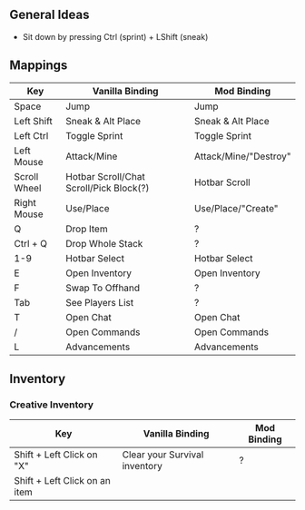 ## General Ideas
- Sit down by pressing Ctrl (sprint) + LShift (sneak)

## Mappings

|Key|Vanilla Binding|Mod Binding|
|-|-|-|
|Space|Jump|Jump
|Left Shift|Sneak & Alt Place|Sneak & Alt Place|
|Left Ctrl|Toggle Sprint|Toggle Sprint|
|Left Mouse|Attack/Mine|Attack/Mine/"Destroy"|
|Scroll Wheel|Hotbar Scroll/Chat Scroll/Pick Block(?)|Hotbar Scroll|
|Right Mouse|Use/Place|Use/Place/"Create"|
|Q|Drop Item|?|
|Ctrl + Q|Drop Whole Stack|?|
|1-9|Hotbar Select|Hotbar Select|
|E|Open Inventory|Open Inventory|
|F|Swap To Offhand|?|
|Tab|See Players List|?|
|T|Open Chat|Open Chat|
|/|Open Commands|Open Commands|
|L|Advancements|Advancements|

## Inventory
### Creative Inventory

|Key|Vanilla Binding|Mod Binding|
|-|-|-|
|Shift + Left Click on "X"|Clear your Survival inventory|?|
|Shift + Left Click on an item|
